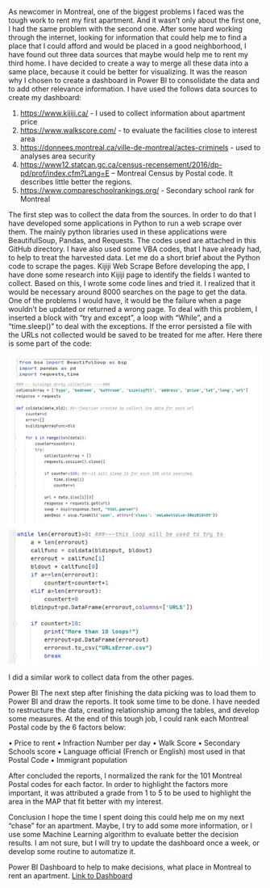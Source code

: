 As newcomer in Montreal, one of the biggest problems I faced was the tough work to rent my first apartment. And it wasn’t only about the first one, I had the same problem with the second one. After some hard working through the internet, looking for information that could help me to find a place that I could afford and would be placed in a good neighborhood, I have found out three data sources that maybe would help me to rent my third home.
I have decided to create a way to merge all these data into a same place, because it could be better for visualizing. It was the reason why I chosen to create a dashboard in Power BI to consolidate the data and to add other relevance information. I have used the follows data sources to create my dashboard:
1.	https://www.kijiji.ca/ - I used to collect information about apartment price
2.	https://www.walkscore.com/ - to evaluate the facilities close to interest area
3.	https://donnees.montreal.ca/ville-de-montreal/actes-criminels - used to analyses area security
4.	https://www12.statcan.gc.ca/census-recensement/2016/dp-pd/prof/index.cfm?Lang=E – Montreal Census by Postal code. It describes little better the regions.
5.	https://www.compareschoolrankings.org/ - Secondary school rank for Montreal

The first step was to collect the data from the sources. In order to do that I have developed some applications in Python to run a web scrape over them. The mainly python libraries used in these applications were BeautifulSoup, Pandas, and Requests. The codes used are attached in this GitHub directory.  I have also used some VBA codes, that I have already had, to help to treat the harvested data. Let me do a short brief about the Python code to scrape the pages.
 Kijiji Web Scrape
Before developing the app, I have done some research into Kijiji page to identify the fields I wanted to collect. Based on this, I wrote some code lines and tried it. I realized that it would be necessary around 8000 searches on the page to get the data. One of the problems I would have, it would be the failure when a page wouldn’t be updated or returned a wrong page. To deal with this problem, I inserted a block with “try and except”, a loop with “While”, and a “time.sleep()” to deal with the exceptions. If the error persisted a file with the URLs not collected would be saved to be treated for me after.  Here there is some part of the code:
 
 ![](gitup01.JPG)

 

I did a similar work to collect data from the other pages.

Power BI
The next step after finishing the data picking was to load them to Power BI and draw the reports.  It took some time to be done. I have needed to restructure the data, creating relationship among the tables, and develop some measures. At the end of this tough job, I could rank each Montreal Postal code by the 6 factors below:

•	Price to rent
•	Infraction Number per day
•	Walk Score 
•	Secondary Schools score
•	Language official (French or English) most used in that Postal Code
•	Immigrant population 

After concluded the reports, I normalized the rank for the 101 Montreal Postal codes for each factor.  In order to highlight the factors more important, it was attributed a grade from 1 to 5 to be used to highlight the area in the MAP that fit better with my interest.  

Conclusion
I hope the time I spent doing this could help me on my next “chase” for an apartment.  Maybe, I try to add some more information, or I use some Machine Learning algorithm to evaluate better the decision results. I am not sure, but I will try to update the dashboard once a week, or develop some routine to automatize it. 



Power BI  Dashboard to help to make decisions, what place in Montreal to rent an apartment.
[Link to Dashboard](https://app.powerbi.com/view?r=eyJrIjoiZDY5NjIyMjctMTRlNi00YmQ4LWEzN2YtZjg4YjIyZmZkNmFjIiwidCI6IjdjZjAxODFkLTg3MDMtNDgyNC1hYjRjLTI1YmIwYzM1YjU2ZSJ9&pageName=ReportSection958ab6250bdc7d3deae5)
